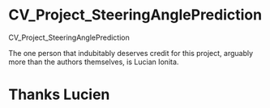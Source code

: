 # CV_Project_SteeringAnglePrediction
CV_Project_SteeringAnglePrediction

The one person that indubitably deserves credit for this project, arguably more than the authors themselves, is Lucian Ionita.

# Thanks Lucien
